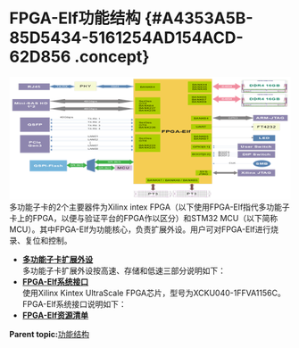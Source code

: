 # FPGA-Elf功能结构 {#A4353A5B-85D5434-5161254AD154ACD-62D856 .concept}

![](../graphics/EpicElfug_topic3_image002.png)多功能子卡的2个主要器件为Xilinx intex FPGA（以下使用FPGA-Elf指代多功能子卡上的FPGA，以便与验证平台的FPGA作以区分）和STM32 MCU（以下简称MCU）。其中FPGA-Elf为功能核心，负责扩展外设。用户可对FPGA-Elf进行烧录、复位和控制。

-   **[多功能子卡扩展外设](../concepts/EpicElfug_多功能子卡扩展外设.md)**  
多功能子卡扩展外设按高速、存储和低速三部分说明如下：
-   **[FPGA-Elf系统接口](../concepts/EpicElfug_fpga_elf系统接口.md)**  
使用Xilinx Kintex UltraScale FPGA芯片，型号为XCKU040-1FFVA1156C。FPGA-Elf系统接口说明如下：
-   **[FPGA-Elf资源清单](../concepts/EpicElfug_fpga_elf资源清单.md)**  


**Parent topic:**[功能结构](../concepts/EpicElfug_功能结构.md)

